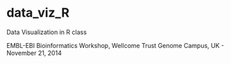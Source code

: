 data_viz_R
========

Data Visualization in R class

EMBL-EBI Bioinformatics Workshop, Wellcome Trust Genome Campus, UK - November 21, 2014
